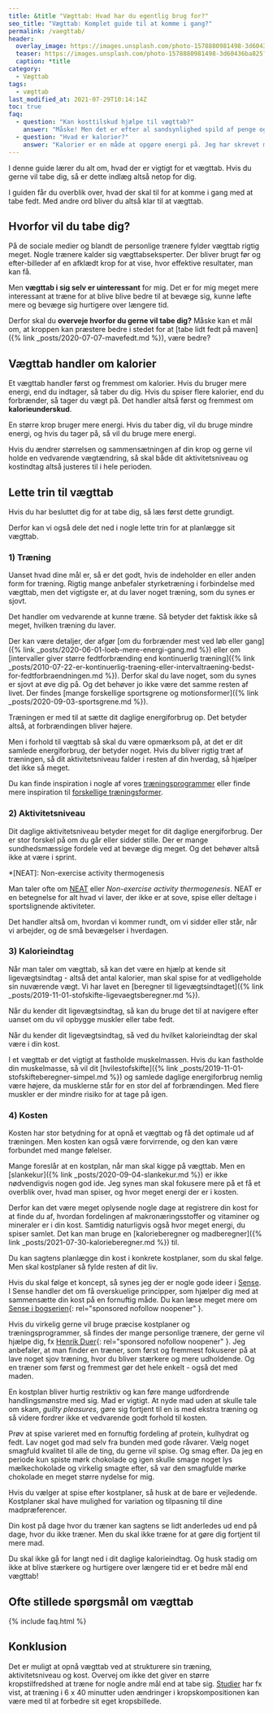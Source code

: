 ```yaml
---
title: &title "Vægttab: Hvad har du egentlig brug for?"
seo_title: "Vægttab: Komplet guide til at komme i gang?"
permalink: /vaegttab/
header:
  overlay_image: https://images.unsplash.com/photo-1578880981498-3d60436ba825?ixid=MnwxMjA3fDB8MHxwaG90by1wYWdlfHx8fGVufDB8fHx8&ixlib=rb-1.2.1&auto=format&fit=crop&height=630&w=1200&q=10
  teaser: https://images.unsplash.com/photo-1578880981498-3d60436ba825?ixid=MnwxMjA3fDB8MHxwaG90by1wYWdlfHx8fGVufDB8fHx8&ixlib=rb-1.2.1&auto=format&fit=crop&height=300&w=400&q=10
  caption: *title
category:
  - Vægttab
tags:
  - vægttab
last_modified_at: 2021-07-29T10:14:14Z
toc: true
faq:
  - question: "Kan kosttilskud hjælpe til vægttab?"
    answer: "Måske! Men det er efter al sandsynlighed spild af penge og tid til research at få valgt lige nøjagtigt det rigtige kosttilskud til vægttab. Vægttab og slankekure er en enorm branche, hvor der er virkelig mange uunderbyggede påstande og løfter om lette løsninger."
  - question: "Hvad er kalorier?"
    answer: "Kalorier er en måde at opgøre energi på. Jeg har skrevet mere uddybende om [kalorier](/hvad-er-kalorier/)."
---
```


I denne guide lærer du alt om, hvad der er vigtigt for et vægttab. Hvis du gerne vil tabe dig, så er dette indlæg altså netop for dig.

I guiden får du overblik over, hvad der skal til for at komme i gang med at tabe fedt. Med andre ord bliver du altså klar til at vægttab.

## Hvorfor vil du tabe dig?

På de sociale medier og blandt de personlige trænere fylder vægttab rigtig meget. Nogle trænere kalder sig vægttabseksperter. Der bliver brugt før og efter-billeder af en afklædt krop for at vise, hvor effektive resultater, man kan få.

Men **vægttab i sig selv er uinteressant** for mig. Det er for mig meget mere interessant at træne for at blive blive bedre til at bevæge sig, kunne løfte mere og bevæge sig hurtigere over længere tid.

Derfor skal du **overveje hvorfor du gerne vil tabe dig?** Måske kan et mål om, at kroppen kan præstere bedre i stedet for at [tabe lidt fedt på maven]({% link _posts/2020-07-07-mavefedt.md %}), være bedre?

## Vægttab handler om kalorier

Et vægttab handler først og fremmest om kalorier. Hvis du bruger mere energi, end du indtager, så taber du dig. Hvis du spiser flere kalorier, end du forbrænder, så tager du vægt på. Det handler altså først og fremmest om **kalorieunderskud**.

En større krop bruger mere energi. Hvis du taber dig, vil du bruge mindre energi, og hvis du tager på, så vil du bruge mere energi.

Hvis du ændrer størrelsen og sammensætningen af din krop og gerne vil holde en vedvarende vægtændring, så skal både dit aktivitetsniveau og kostindtag altså justeres til i hele perioden.

## Lette trin til vægttab

Hvis du har besluttet dig for at tabe dig, så læs først dette grundigt.

Derfor kan vi også dele det ned i nogle lette trin for at planlægge sit vægttab.

### 1) Træning

Uanset hvad dine mål er, så er det godt, hvis de indeholder en eller anden form for træning. Rigtig mange anbefaler styrketræning i forbindelse med vægttab, men det vigtigste er, at du laver noget træning, som du synes er sjovt.

Det handler om vedvarende at kunne træne. Så betyder det faktisk ikke så meget, hvilken træning du laver.

Der kan være detaljer, der afgør [om du forbrænder mest ved løb eller gang]({% link _posts/2020-06-01-loeb-mere-energi-gang.md %}) eller om [intervaller giver større fedtforbrænding end  kontinuerlig træning]({% link _posts/2010-07-22-er-kontinuerlig-traening-eller-intervaltraening-bedst-for-fedtforbraendningen.md %}). Derfor skal du lave noget, som du synes er sjovt at øve dig på. Og det behøver jo ikke være det samme resten af livet. Der findes [mange forskellige sportsgrene og motionsformer]({% link _posts/2020-09-03-sportsgrene.md %}).

Træningen er med til at sætte dit daglige energiforbrug op. Det betyder altså, at forbrændingen bliver højere.

Men i forhold til vægttab så skal du være opmærksom på, at det er dit samlede energiforbrug, der betyder noget. Hvis du bliver rigtig træt af træningen, så dit aktivitetsniveau falder i resten af din hverdag, så hjælper det ikke så meget.

Du kan finde inspiration i nogle af vores [træningsprogrammer](/traeningsprogrammer/) eller finde mere inspiration til [forskellige træningsformer](/traeningsformer/).

### 2) Aktivitetsniveau

Dit daglige aktivitetsniveau betyder meget for dit daglige energiforbrug. Der er stor forskel på om du går eller sidder stille. Der er mange sundhedsmæssige fordele ved at bevæge dig meget. Og det behøver altså ikke at være i sprint.

*[NEAT]: Non-exercise activity thermogenesis

Man taler ofte om [NEAT](https://pubmed.ncbi.nlm.nih.gov/12468415/) eller _Non-exercise activity thermogenesis_. NEAT er en betegnelse for alt hvad vi laver, der ikke er at sove, spise eller deltage i sportslignende aktiviteter.

Det handler altså om, hvordan vi kommer rundt, om vi sidder eller står, når vi arbejder, og de små bevægelser i hverdagen.

### 3) Kalorieindtag

Når man taler om vægttab, så kan det være en hjælp at kende sit ligevægtsindtag - altså det antal kalorier, man skal spise for at vedligeholde sin nuværende vægt. Vi har lavet en [beregner til ligevægtsindtaget]({% link _posts/2019-11-01-stofskifte-ligevaegtsberegner.md %}).

Når du kender dit ligevægtsindtag, så kan du bruge det til at navigere efter uanset om du vil opbygge muskler eller tabe fedt.

Når du kender dit ligevægtsindtag, så ved du hvilket kalorieindtag der skal være i din kost.

I et vægttab er det vigtigt at fastholde muskelmassen. Hvis du kan fastholde din muskelmasse, så vil dit [hvilestofskifte]({% link _posts/2019-11-01-stofskifteberegner-simpel.md %}) og samlede daglige energiforbrug nemlig være højere, da musklerne står for en stor del af forbrændingen. Med flere muskler er der mindre risiko for at tage på igen.

### 4) Kosten

Kosten har stor betydning for at opnå et vægttab og få det optimale ud af træningen. Men kosten kan også være forvirrende, og den kan være forbundet med mange følelser.

Mange foreslår at en kostplan, når man skal kigge på vægttab. Men en [slankekur]({% link _posts/2020-09-04-slankekur.md %}) er ikke nødvendigvis nogen god ide. Jeg synes man skal fokusere mere på et få et overblik over, hvad man spiser, og hvor meget energi der er i kosten.

Derfor kan det være meget oplysende nogle dage at registrere din kost for at finde du af, hvordan fordelingen af makronæringsstoffer og vitaminer og mineraler er i din kost. Samtidig naturligvis også hvor meget energi, du spiser samlet. Det kan man bruge en [kalorieberegner og madberegner]({% link _posts/2021-07-30-kalorieberegner.md %}) til.

Du kan sagtens planlægge din kost i konkrete kostplaner, som du skal følge. Men skal kostplaner så fylde resten af dit liv.

Hvis du skal følge et koncept, så synes jeg der er nogle gode ideer i [Sense](https://www.sensekost.dk/). I Sense handler det om få overskuelige principper, som hjælper dig med at sammensætte din kost på en fornuftig måde. Du kan læse meget mere om [Sense i bogserien](https://www.partner-ads.com/dk/klikbanner.php?partnerid=28187&bannerid=9399&htmlurl=https://www.gucca.dk/boeger/serie-sense){: rel="sponsored nofollow noopener" }.

Hvis du virkelig gerne vil bruge præcise kostplaner og træningsprogrammer, så findes der mange personlige trænere, der gerne vil hjælpe dig, fx [Henrik Duer](https://www.partner-ads.com/dk/klikbanner.php?partnerid=28187&bannerid=53070){: rel="sponsored nofollow noopener" }. Jeg anbefaler, at man finder en træner, som først og fremmest fokuserer på at lave noget sjov træning, hvor du bliver stærkere og mere udholdende. Og en træner som først og fremmest gør det hele enkelt - også det med maden.

En kostplan bliver hurtig restriktiv og kan føre mange udfordrende handlingsmønstre med sig. Mad er vigtigt. At nyde mad uden at skulle tale om skam, _guilty pleasures_, gøre sig fortjent til en is med ekstra træning og så videre fordrer ikke et vedvarende godt forhold til kosten.

Prøv at spise varieret med en fornuftig fordeling af protein, kulhydrat og fedt. Lav noget god mad selv fra bunden med gode råvarer. Vælg noget smagfuld kvalitet til alle de ting, du gerne vil spise. Og smag efter. Da jeg en periode kun spiste mørk chokolade og igen skulle smage noget lys mælkechokolade og virkelig smagte efter, så var den smagfulde mørke chokolade en meget større nydelse for mig.

Hvis du vælger at spise efter kostplaner, så husk at de bare er vejledende. Kostplaner skal have mulighed for variation og tilpasning til dine madpræferencer.

Din kost på dage hvor du træner kan sagtens se lidt anderledes ud end på dage, hvor du ikke træner. Men du skal ikke træne for at gøre dig fortjent til mere mad.

Du skal ikke gå for langt ned i dit daglige kalorieindtag. Og husk stadig om ikke at blive stærkere og hurtigere over længere tid er et bedre mål end vægttab!

## Ofte stillede spørgsmål om vægttab

{% include faq.html %}

## Konklusion

Det er muligt at opnå vægttab ved at strukturere sin træning, aktivitetsniveau og kost. Overvej om ikke det giver en større kropstilfredshed at træne for nogle andre mål end at tabe sig. [Studier](https://pubmed.ncbi.nlm.nih.gov/22322989/) har fx vist, at træning i 6 x 40 minutter uden ændringer i kropskompositionen kan være med til at forbedre sit eget kropsbillede.
